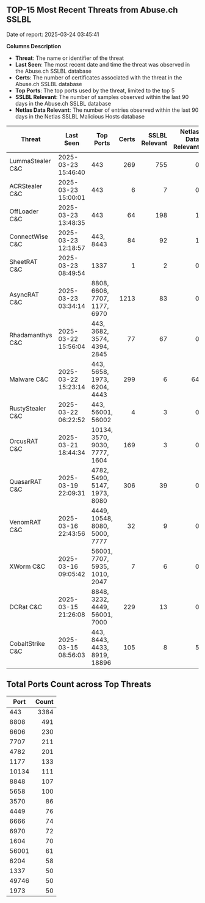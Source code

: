 ## TOP-15 Most Recent Threats from Abuse.ch SSLBL
Date of report: 2025-03-24 03:45:41

**Columns Description**
- **Threat**: The name or identifier of the threat
- **Last Seen**: The most recent date and time the threat was observed in the Abuse.ch SSLBL database
- **Certs**: The number of certificates associated with the threat in the Abuse.ch SSLBL database
- **Top Ports**: The top ports used by the threat, limited to the top 5
- **SSLBL Relevant**: The number of samples observed within the last 90 days in the Abuse.ch SSLBL database
- **Netlas Data Relevant**: The number of entries observed within the last 90 days in the Netlas SSLBL Malicious Hosts database



| Threat                     | Last Seen           | Top Ports          | Certs        | SSLBL Relevant   | Netlas Data Relevant  |
|----------------------------|---------------------|--------------------|-------------:|-----------------:|----------------------:|
| LummaStealer C&C           | 2025-03-23 15:46:40 | 443 | 269 | 755 | 0 |
| ACRStealer C&C             | 2025-03-23 15:00:01 | 443 | 6 | 7 | 0 |
| OffLoader C&C              | 2025-03-23 13:48:35 | 443 | 64 | 198 | 1 |
| ConnectWise C&C            | 2025-03-23 12:18:57 | 443, 8443 | 84 | 92 | 1 |
| SheetRAT C&C               | 2025-03-23 08:49:54 | 1337 | 1 | 2 | 0 |
| AsyncRAT C&C               | 2025-03-23 03:34:14 | 8808, 6606, 7707, 1177, 6970 | 1213 | 83 | 0 |
| Rhadamanthys C&C           | 2025-03-22 15:56:04 | 443, 3682, 3574, 4394, 2845 | 77 | 67 | 0 |
| Malware C&C                | 2025-03-22 15:23:14 | 443, 5658, 1973, 6204, 4443 | 299 | 6 | 64 |
| RustyStealer C&C           | 2025-03-22 06:22:52 | 443, 56001, 56002 | 4 | 3 | 0 |
| OrcusRAT C&C               | 2025-03-21 18:44:34 | 10134, 3570, 9030, 7777, 1604 | 169 | 3 | 0 |
| QuasarRAT C&C              | 2025-03-19 22:09:31 | 4782, 5490, 5147, 1973, 8080 | 306 | 39 | 0 |
| VenomRAT C&C               | 2025-03-16 22:43:56 | 4449, 10548, 8080, 5000, 7777 | 32 | 9 | 0 |
| XWorm C&C                  | 2025-03-16 09:05:42 | 56001, 7707, 5935, 1010, 2047 | 7 | 6 | 0 |
| DCRat C&C                  | 2025-03-15 21:26:08 | 8848, 3232, 4449, 56001, 7000 | 229 | 13 | 0 |
| CobaltStrike C&C           | 2025-03-15 08:56:03 | 443, 8443, 4433, 8919, 18896 | 105 | 8 | 5 |

## Total Ports Count across Top Threats
| Port       | Count      |
|------------|-----------:|
| 443 | 3384 |
| 8808 | 491 |
| 6606 | 230 |
| 7707 | 211 |
| 4782 | 201 |
| 1177 | 133 |
| 10134 | 111 |
| 8848 | 107 |
| 5658 | 100 |
| 3570 | 86 |
| 4449 | 76 |
| 6666 | 74 |
| 6970 | 72 |
| 1604 | 70 |
| 56001 | 61 |
| 6204 | 58 |
| 1337 | 50 |
| 49746 | 50 |
| 1973 | 50 |